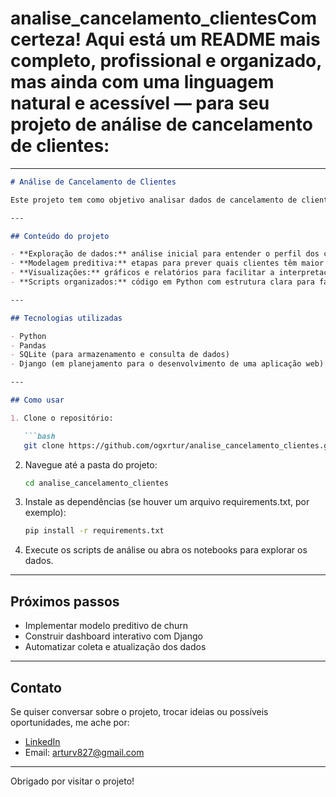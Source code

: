 # analise_cancelamento_clientesCom certeza! Aqui está um README mais completo, profissional e organizado, mas ainda com uma linguagem natural e acessível — para seu projeto de análise de cancelamento de clientes:

---

````markdown
# Análise de Cancelamento de Clientes

Este projeto tem como objetivo analisar dados de cancelamento de clientes (churn) para identificar padrões, entender os principais motivos que levam à perda de clientes e apoiar a criação de estratégias de retenção.

---

## Conteúdo do projeto

- **Exploração de dados:** análise inicial para entender o perfil dos clientes e padrões de cancelamento  
- **Modelagem preditiva:** etapas para prever quais clientes têm maior risco de cancelar (planejado)  
- **Visualizações:** gráficos e relatórios para facilitar a interpretação dos dados  
- **Scripts organizados:** código em Python com estrutura clara para facilitar manutenção e evolução

---

## Tecnologias utilizadas

- Python  
- Pandas  
- SQLite (para armazenamento e consulta de dados)  
- Django (em planejamento para o desenvolvimento de uma aplicação web)

---

## Como usar

1. Clone o repositório:

   ```bash
   git clone https://github.com/ogxrtur/analise_cancelamento_clientes.git
````

2. Navegue até a pasta do projeto:

   ```bash
   cd analise_cancelamento_clientes
   ```

3. Instale as dependências (se houver um arquivo requirements.txt, por exemplo):

   ```bash
   pip install -r requirements.txt
   ```

4. Execute os scripts de análise ou abra os notebooks para explorar os dados.

---

## Próximos passos

* Implementar modelo preditivo de churn
* Construir dashboard interativo com Django
* Automatizar coleta e atualização dos dados

---

## Contato

Se quiser conversar sobre o projeto, trocar ideias ou possíveis oportunidades, me ache por:

* [LinkedIn](https://www.linkedin.com/in/ogxrtur)
* Email: [arturv827@gmail.com](mailto:arturv827@gmail.com)

---

Obrigado por visitar o projeto!


